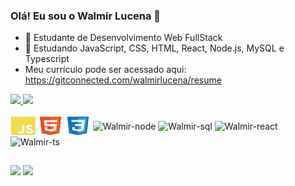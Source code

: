 ### Olá! Eu sou o Walmir Lucena 👋

- 🔭 Estudante de Desenvolvimento Web FullStack
- 🌱 Estudando JavaScript, CSS, HTML, React, Node.js, MySQL e Typescript
- Meu currículo pode ser acessado aqui:
https://gitconnected.com/walmirlucena/resume

 <div>
  <a href="https://github.com/WalmirLucena">
<img height="180em" src="https://github-readme-stats.vercel.app/api?username=WalmirLucena&show_icons=true&theme=dracula&include_all_commits=true&count_private=true"/>
    <img height="180em" src="https://github-readme-stats.vercel.app/api/top-langs/?username=WalmirLucena&layout=compact&langs_count=8&theme=dracula"/>
  </a>
</div>

<div style="display: inline_block"><br>
  <img align="center" alt="Walmir-Js" height="30" width="40" src="https://raw.githubusercontent.com/devicons/devicon/master/icons/javascript/javascript-plain.svg">
  <img align="center" alt="Walmir-HTML" height="30" width="40" src="https://raw.githubusercontent.com/devicons/devicon/master/icons/html5/html5-original.svg">
  <img align="center" alt="Walmir-HTML" height="30" width="40" src="https://raw.githubusercontent.com/devicons/devicon/master/icons/css3/css3-original.svg">
 <img align="center" alt="Walmir-node" height="30" width="40" src="https://cdn.jsdelivr.net/gh/devicons/devicon/icons/nodejs/nodejs-original.svg" />
 <img align="center" alt="Walmir-sql" height="30" width="40" src="https://cdn.jsdelivr.net/gh/devicons/devicon/icons/mysql/mysql-original.svg" />
 <img align="center" alt="Walmir-react" height="30" width="40" src="https://cdn.jsdelivr.net/gh/devicons/devicon/icons/react/react-original-wordmark.svg" />
 <img align="center" alt="Walmir-ts" height="30" width="40" src="https://cdn.jsdelivr.net/gh/devicons/devicon/icons/typescript/typescript-original.svg" />
</div>

##

<div>
   <a href="https://www.linkedin.com/in/walmirlucena/" target="_blank"><img src="https://img.shields.io/badge/-LinkedIn-%230077B5?style=for-the-badge&logo=linkedin&logoColor=white" target="_blank"></a>
  <a href="walmirlucena3@gmail.com" target="_blank"><img src="https://img.shields.io/badge/Gmail-D14836?style=for-the-badge&logo=gmail&logoColor=white" target="_blank"></a>

 </div>


